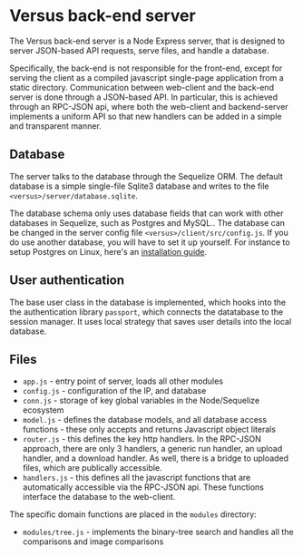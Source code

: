 # Versus back-end server

The Versus back-end server is a Node Express server, that is designed to server JSON-based API requests, serve files, and handle a database.

Specifically, the back-end is not responsible for the front-end, except for serving the client as a compiled javascript single-page application from a static directory. Communication between web-client and the back-end server is done through a JSON-based API. In particular, this is achieved through an RPC-JSON api, where both the web-client and backend-server implements a uniform API so that new handlers can be added in a simple and transparent manner.

## Database

The server talks to the database through the Sequelize ORM. The default database is a simple single-file Sqlite3 database and writes to the file `<versus>/server/database.sqlite`.

The database schema only uses database fields that can work with other databases in Sequelize, such as Postgres and MySQL.. The database can be changed in the server config file `<versus>/client/src/config.js`. If you do use another database, you will have to set it up yourself. For instance to setup Postgres on Linux, here's an [installation guide](https://www.digitalocean.com/community/tutorials/how-to-install-and-use-postgresql-on-ubuntu-16-04).

## User authentication

The base user class in the database is implemented, which hooks into the the authentication library `passport`, which connects the datatabase to the session manager. It uses local strategy that saves user details into the local database.

## Files

- `app.js` - entry point of server, loads all other modules
- `config.js` - configuration of the IP, and database
- `conn.js` - storage of key global variables in the Node/Sequelize ecosystem
- `model.js` - defines the database models, and all database access functions - these only accepts and returns Javascript object literals
- `router.js` - this defines the key http handlers. In the RPC-JSON approach, there are only 3 handlers, a generic run handler, an upload handler, and a download handler. As well, there is a bridge to uploaded files, which are publically accessible.
- `handlers.js` - this defines all the javascript functions that are automatically accessible via the RPC-JSON api. These functions interface the database to the web-client. 

The specific domain functions are placed in the `modules` directory:

- `modules/tree.js` - implements the binary-tree search and handles all the comparisons and image comparisons

  ​

  ## 

